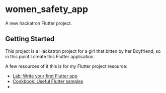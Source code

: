 # women_safety_app

A new hackatron Flutter project.

## Getting Started

This project is a Hackatron project for a girl that bitten by her Boyfriend, so in this point I create this Flutter application.

A few resources of it this is for my Flutter project resource:

- [Lab: Write your first Flutter app](https://docs.flutter.dev/get-started/codelab)
- [Cookbook: Useful Flutter samples](https://docs.flutter.dev/cookbook)
- 
